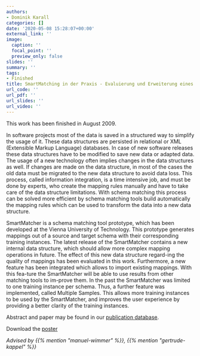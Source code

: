 ```yaml
---
authors:
- Dominik Karall
categories: []
date: '2020-05-08 15:28:07+00:00'
external_link: ''
image:
  caption: ''
  focal_point: ''
  preview_only: false
slides: ''
summary: ''
tags:
- Finished
title: SmartMatching in der Praxis - Evaluierung und Erweiterung eines Forschungsprototyps
url_code: ''
url_pdf: ''
url_slides: ''
url_video: ''
---
```


This work has been finished in August 2009.

In software projects most of the data is saved in a structured way to simplify the usage of it. These data structures are persisted in relational or XML (Extensible Markup Language) databases. In case of new software releases these data structures have to be modified to save new data or adapted data. The usage of a new technology often implies changes in the data structures as well. If changes are made on the data structure, in most of the cases the old data must be migrated to the new data structure to avoid data loss. This process, called information integration, is a time intensive job, and must be done by experts, who create the mapping rules manually and have to take care of the data structure limitations. With schema matching this process can be solved more efficient by schema matching tools build automatically the mapping rules which can be used to transform the data into a new data structure.

SmartMatcher is a schema matching tool prototype, which has been developed at the Vienna University of Technology. This prototype generates mappings out of a source and target schema with their corresponding training instances. The latest release of the SmartMatcher contains a new internal data structure, which should allow more complex mapping operations in future. The effect of this new data structure regard-ing the quality of mappings has been evaluated in this work. Furthermore, a new feature has been integrated which allows to import existing mappings. With this fea-ture the SmartMatcher will be able to use results from other matching tools to im-prove them. In the past the SmartMatcher was limited to one training instance per schema. Thus, a further feature was implemented, called Multiple Samples. This allows more training instances to be used by the SmartMatcher, and improves the user experience by providing a better clarity of the training instances.

Abstract and paper may be found in our <a class="external" href="http://publik.tuwien.ac.at/showentry.php?ID=184543&amp;lang=2">publication database</a>.

 Download the [poster](https://www.big.tuwien.ac.at/app/uploads/2016/10/Karall_posters.pdf)

*Advised by {{% mention "manuel-wimmer" %}}, {{% mention "gertrude-kappel" %}}*